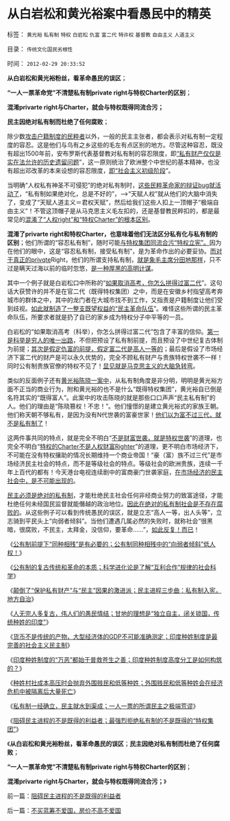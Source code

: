 # 从白岩松和黄光裕案中看愚民中的精英

标签： `黄光裕` `私有制` `特权` `白岩松` `仇富` `富二代` `特许权` `基督教` `自由主义` `人道主义` 

目录： `传统文化国民劣根性`

时间： `2012-02-29 20:33:52`

**从白岩松和黄光裕粉丝，看革命愚民的误区**；

**“一人一票革命党”不清楚私有制private right与特权Charter的区别**；

**混淆privarte right与Charter，就会与特权既得同流合污；**

**民主因绝对私有制而杜绝了任何腐败**；

除少数[攻击户籍制度的民粹者](../../../2010/3/6/为户籍制度正名，是民主启蒙的关键一环.md)以外，一般的民主主张者，都会表示对私有制一定程度的容忍。这是他们与乌有之乡这些的毛左有点区别的地方。尽管这种容忍，既没有超出1500年前，安布罗斯代表基督教对私有制的容忍限度，即[“私有财产仅仅是实在法允许的历史遗留问题](../../../2011/10/7/没有私有制就无所谓民主！基督教通往奴役之路的命运！.md)”，这一原则统治了欧洲整个中世纪的基本精神，也没有超出邓改革的本来设想的容忍限度，[即“社会主义初级阶段](../../../2011/5/17/人类发展从公有制走向私有制.md)”。

当明确“人权私有神圣不可侵犯”的绝对私有制时，[这些民粹革命家的辩证bug就活动了](../../../2011/3/1/物极必反规律和辩证法.md)，“私有制如果绝对化，总是不好的”，——>“天赋人权”就从他们的大脑中消失了，变成了“天赋人道主义＝君权天赋”，然后给我们这些人扣上一顶帽子“极端自由主义”！不管这顶帽子是从马克思主义毛左扣的，还是基督教民粹扣的，都是最常见的[混淆了“人权right”和“特权Charter”的根本区别](../../../2012/2/22/私有制不是私有化，市场经济不是市场化，民主不是选举化.md)。

**混淆了privarte right和特权Charter，也意味着他们无法区分私有化与私有制的区别**；他们所谓的“容忍私有制”，随时可能[与特权集团同流合污“特权立宪”。](../../../2011/2/6/以暴易暴是暴力；以武制暴非暴力.md)因为在他们的眼中，这是“容忍私有制，接受私有制”，是为革命作出的必要妥协。[而对于真正的privqte](../../../2012/2/27/越来越多人意识到“多数人的暴政”，中国民主越来越近了.md)Right，他们的所谓支持私有制，[就是象毛主席分田地那样](../../../2010/2/21/小农意识是中国农村的灾星.md)，只不过是瞒天过海以前的临时忽悠，[是一种厚黑的高明计谋](../../../2010/6/30/为什么中国政治学仍然非常幼稚？.md)。

其中一个例子就是白岩松口中所称的“[如果取消高考，你怎么拼得过富二代](../../../2009/12/9/现代科举之高考、国考、公务员和考研.md)”。这句话大获赞许的并不是在官二代（既得特权集团）之中，而是在安徽乡村指望高考奔城市的群体之中，其中的龙门者在大城市找不到工作，又指责是户籍制度让他们受到歧视。[如此就制造了一整支既望权益的“民主革命队伍](../../../2009/8/31/城乡移民精英只是代表了自已的利益.md)”。难怪这些所谓的民主革命队伍，所要求者就是扔了自已的家乡成为特权分子中平等的一员。

白岩松的“如果取消高考（科举），你怎么拼得过富二代”包含了丰富的信仰。[第一是科举是穷人的唯一出路](../../../2010/9/13/唐骏假文凭背后的几百万科举蜱虫.md)，不但把预设了私有制前提，而且预设了中世纪复古体制为前提；[其次是假定仇富的前提，假定富二代是高人一等的](../../../2012/2/28/官二代和富二代的行为差异，炫富者因为缺钱花；.md)；最后是假设了市场经济下富二代的财产是可以永久优势的，完全不顾私有财产与贵族特权世袭不一样！同时公有制贵族官僚的特权不见了！[显见就是马克思主义的大脑急转弯](../../../2011/10/16/阶级斗争中的大脑急转弯，攻击无权的小平民.md)。

类似的反面例子还有[黄光裕陈晓一案中](../../../2010/10/2/陈晓乍成了黄光裕的包衣？.md)，从私有制角度是非分明，明明是黄光裕方面不正当的商业行为，附和黄光裕的也不是什么“既得特权集团”，黄光裕自已倒是名符其实的“既得富人”。此案中的攻击陈晓的就是那些口口声声“民主私有制”的人。他们的理由是“陈晓篡权！不忠！”。他们憧憬的是建立黄光裕式的家族王朝。他们称天朝不够私有，是因为没有N代世袭的富豪世家！[他们以为富不过三代，就不是私有制了](../../../2010/10/2/黄光裕先生嫌14年判得太少了，买多点！不缺钱！.md)！

这两件事共同的特点，就是完全不明白“[不是财富世袭，就是特权世袭](../../../2012/2/28/为什么私有制至关重要？官二代的极端价值观是如何形成的？.md)”的道理，也完全不明白“[特权的Charter不是人权财富Righter](../../../2012/1/27/明朝与印度的精英，降低了政府效率，放大了税负痛苦.md)”的道理，更不明白市场经济下，不可能在没有特权攘助的情况长期维持一个商业帝国！“豪（富）族不过三代”是市场经济民主社会的特点，而不是等级社会的特点。等级社会的欧洲贵族，连续一千年上百代的都有！今天港台电视连续剧中的富商豪门世袭家庭，[在市场经济的民主社会中，是不可能出现的](../../../2009/11/24/为什么市场经济能消除贫富差距.md)。

[民主必须是绝对的私有制](../../../2011/5/15/美式民主的基础是绝对私有制.md)，才能杜绝民主社会任何非经商业努力的致富途径，才能杜绝任何未经国民监督就能僭越的政治地位。[因此在绝对的私有制社会是不存在腐败的](../../../2011/11/3/民愤极大的贪官是怎么炼成的.md)。从这些例子可以看到传统愚民的误区，就是立志“高人一等，出人头等”，立志骑到平民头上“向弱者倾斜”。当他们遭遇几属必然的失败时，就称社会“很黑暗，很腐败，不民主，太拜金，没信仰，要革命……”，[如此反复！而已](../../../2011/3/11/被民粹运动阻断的资本主义进程.md)！

《[公有制前提下“同种相残”是有必要的；公有制同种相残中的“向弱者倾斜”低人权！](../../../2012/2/19/公有制前提下“同种相残闹革命”是有必要的.md)》

《[公有制的复古传统和革命的本质；科学进化论是了解“互利合作”规律的社会科学](../../../2012/2/26/公有制的复古传统和革命的本质和进化论.md)》

《[颠倒了“保护私有财产”与“民主”因果的激进派；民主进程三步曲：私有制入宪，地方自治](../../../2012/2/27/越来越多人意识到“多数人的暴政”，中国民主越来越近了.md)》

《[人无完人多复古，伟人们的愚民情结；甘地的理想是“独立自主，闭关锁国，传统种姓的印度”](../../../2012/2/27/人无完人多复古，伟人们都有愚民情结.md)》

《[货币不是传统的产物，大型经济体的GDP不可能准确测定；印度种姓制度是最完善的社会主义民主制](../../../2012/2/27/印度种姓制度是最完善的社会主义民主.md)》

《[印度种姓制度的“万恶”都始于普救苍生之善；印度种姓制度高度分工是如何构筑的？](../../../2012/2/27/印度种姓制度与户籍制度的异同.md)》

《[种姓村社成本高压时会抛弃外围贱民和低等种姓；外围贱民和低等种姓会在经济危机中被隔离后大量死亡](../../../2012/2/28/印度种姓与近代大饥荒的关系.md)》

《[私有制一经确立，民主就水到渠成；一人一票的所谓民主之极端荒谬](../../../2012/2/29/一人一票的所谓民主之极端荒谬.md)》

《[阻碍民主进程的不是既得的利益者；最强烈拒绝私有制的不是既得的“特权集团”](../../../2012/2/29/阻碍民主进程的不是既得的利益者.md)》

《**从白岩松和黄光裕粉丝，看革命愚民的误区**；**民主因绝对私有制而杜绝了任何腐败**；

**“一人一票革命党”不清楚私有制private right与特权Charter的区别**；

**混淆privarte right与Charter，就会与特权既得同流合污；**》



前一篇：[阻碍民主进程的不是既得的利益者](../../../2012/2/29/阻碍民主进程的不是既得的利益者.md)

后一篇：[不买蓝筹不爱国，房价不高不爱国](../../../2012/2/29/不买蓝筹不爱国，房价不高不爱国.md)